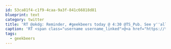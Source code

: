 ```yaml
---
id: 53ca81f4-c1f9-4caa-9a3f-841c66818d81
blueprint: text
category: twitter
title: 'RT @okdg: Reminder, #geekbeers today @ 4:30 @TS_Pub. See y''all there. (We''ll be the ones talking about git, binary trees and "jif" vs "gif")'
caption: 'RT <span class="username username_linked">@<a href="https://twitter.com/okdg" title="OKDG">okdg</a></span>: Reminder, <span class="hashtag hashtag_local">#<a href="http://tweettemp.darylchymko.ca/?tag=geekbeers">geekbeers</a> today @ 4:30 <span class="username username_linked">@<a href="https://twitter.com/TS_Pub" title="Train Station Pub">TS_Pub</a></span>. See y''all there. (We''ll be the ones talking about git, binary trees and "jif" vs "gif")'
tags:
  - geekbeers
---
```

